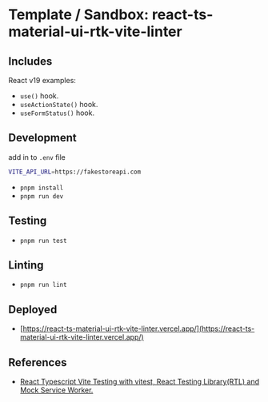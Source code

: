 # Template / Sandbox: react-ts-material-ui-rtk-vite-linter

## Includes

React v19 examples:

- `use()` hook.
- `useActionState()` hook.
- `useFormStatus()` hook.

## Development

add in to `.env` file

```bash
VITE_API_URL=https://fakestoreapi.com
```

- `pnpm install`
- `pnpm run dev`

## Testing

- `pnpm run test`

## Linting

- `pnpm run lint`

## Deployed

- [https://react-ts-material-ui-rtk-vite-linter.vercel.app/](https://react-ts-material-ui-rtk-vite-linter.vercel.app/)

## References

- [React Typescript Vite Testing with vitest, React Testing Library(RTL) and Mock Service Worker.](https://medium.com/@kimtai.developer/react-typescript-vite-testing-with-vitest-react-testing-library-rtl-and-mock-service-worker-6f5790eedf84)
